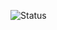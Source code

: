 ![Status](https://github-readme-stats.vercel.app/api?username=Alexito2060&show_icons=true&theme=tokyonight&hide_title=false)
